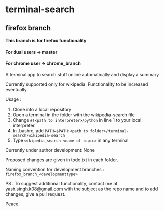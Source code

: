 # terminal-search
## firefox branch

#### This branch is for firefox functionality
#### For dual users  -> master
#### For chrome user -> chrome_branch

A terminal app to search stuff online automatically and display a summary

Currently supported only for wikipedia. Functionality to be increased eventually.

Usage : 
1. Clone into a local repository
2. Open a terminal in the folder with the wikipedia-search file
3. Change `#!<path to interpreter>/python` in line 1 to your local interpreter. 
4. In .bashrc, add `PATH=$PATH:<path to folder>/terminal-search/wikipedia-search`
5. Type `wikipedia_search <name of topic>` in any terminal

Currently under author development: None

Proposed changes are given in todo.txt in each folder.

Naming convention for development branches : `firefox_branch_<developmenttype>`

PS : To suggest additional functionality, contact me at yash.singh.k08@gmail.com with the
     subject as the repo name and to add changes, give a pull request.

Peace
